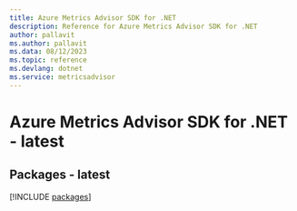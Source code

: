 ```yaml
---
title: Azure Metrics Advisor SDK for .NET
description: Reference for Azure Metrics Advisor SDK for .NET
author: pallavit
ms.author: pallavit
ms.data: 08/12/2023
ms.topic: reference
ms.devlang: dotnet
ms.service: metricsadvisor
---
```

# Azure Metrics Advisor SDK for .NET - latest
## Packages - latest
[!INCLUDE [packages](metrics-advisor-index.md)]
